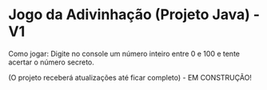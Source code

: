 # Jogo da Adivinhação (Projeto Java) - V1
Como jogar: Digite no console um número inteiro entre 0 e 100 e tente acertar o número secreto.

(O projeto receberá atualizações até ficar completo) - EM CONSTRUÇÃO!

